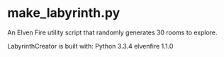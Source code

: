 make_labyrinth.py
=================

An Elven Fire utility script that randomly generates 30 rooms to explore.

LabyrinthCreator is built with:
  Python 3.3.4
  elvenfire 1.1.0